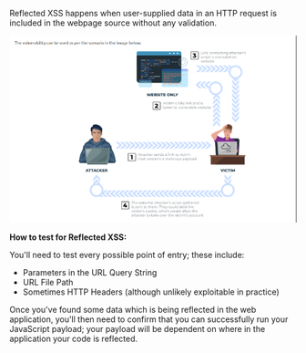 
Reflected XSS happens when user-supplied data in an HTTP request is included in the webpage source without any validation.

![](../../Attachments/Pasted%20image%2020231105005810.png)

**How to test for Reflected XSS:**  

You'll need to test every possible point of entry; these include:

- Parameters in the URL Query String
- URL File Path
- Sometimes HTTP Headers (although unlikely exploitable in practice)  

Once you've found some data which is being reflected in the web application, you'll then need to confirm that you can successfully run your JavaScript payload; your payload will be dependent on where in the application your code is reflected.